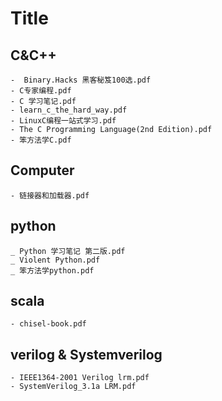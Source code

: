 
# Title

## C&C++
    -  Binary.Hacks 黑客秘笈100选.pdf
    - C专家编程.pdf
    - C 学习笔记.pdf
    - learn_c_the_hard_way.pdf
    - LinuxC编程一站式学习.pdf
    - The C Programming Language(2nd Edition).pdf
    - 笨方法学C.pdf

##  Computer
    - 链接器和加载器.pdf


## python
    _ Python 学习笔记 第二版.pdf
    _ Violent Python.pdf
    _ 笨方法学python.pdf

## scala
    - chisel-book.pdf


## verilog & Systemverilog
    - IEEE1364-2001 Verilog lrm.pdf
    - SystemVerilog_3.1a LRM.pdf

